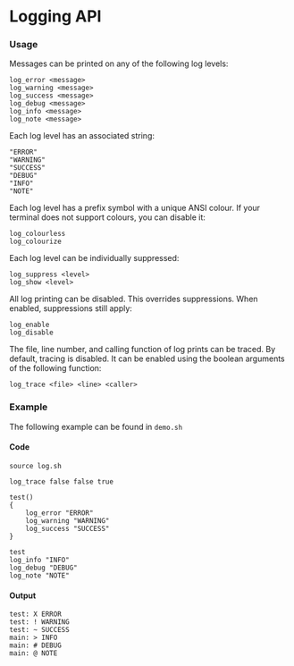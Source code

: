 # Logging API

### Usage

Messages can be printed on any of the following log levels:

```
log_error <message>
log_warning <message>
log_success <message>
log_debug <message>
log_info <message>
log_note <message>
```

Each log level has an associated string:

```
"ERROR"
"WARNING"
"SUCCESS"
"DEBUG"
"INFO"
"NOTE"
```

Each log level has a prefix symbol with a unique ANSI colour.  If your terminal does not support colours, you can disable it:

```
log_colourless
log_colourize
```

Each log level can be individually suppressed:

```
log_suppress <level>
log_show <level>
```

All log printing can be disabled.  This overrides suppressions.  When enabled, suppressions still apply:

```
log_enable
log_disable
```

The file, line number, and calling function of log prints can be traced.
By default, tracing is disabled.  It can be enabled using the boolean arguments of the following function:

```
log_trace <file> <line> <caller>
```

### Example

The following example can be found in `demo.sh`

#### Code

```
source log.sh

log_trace false false true

test()
{
	log_error "ERROR"
	log_warning "WARNING"
	log_success "SUCCESS"
}

test
log_info "INFO"
log_debug "DEBUG"
log_note "NOTE"
```

#### Output

```
test: X ERROR
test: ! WARNING
test: ~ SUCCESS
main: > INFO
main: # DEBUG
main: @ NOTE
```
